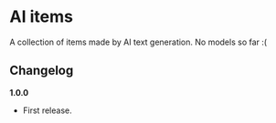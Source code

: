 # AI items

A collection of items made by AI text generation. No models so far :(

## Changelog

**1.0.0**

* First release.
